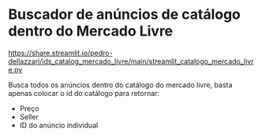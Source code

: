 # Buscador de anúncios de catálogo dentro do Mercado Livre 

https://share.streamlit.io/pedro-dellazzari/ids_catalog_mercado_livre/main/streamlit_catalogo_mercado_livre.py

Busca todos os anúncios dentro do catálogo do mercado livre, basta apenas colocar o id do catálogo para retornar:
- Preço 
- Seller
- ID do anúncio individual 
